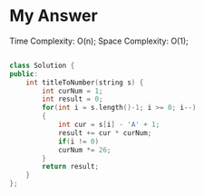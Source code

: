 # My Answer

Time Complexity: O(n);
Space Complexity: O(1);

```c++

class Solution {
public:
    int titleToNumber(string s) {
        int curNum = 1;
        int result = 0;
        for(int i = s.length()-1; i >= 0; i--)
        {
            int cur = s[i] - 'A' + 1;
            result += cur * curNum;
            if(i != 0)
            curNum *= 26;
        }
        return result;
    }
};

```
